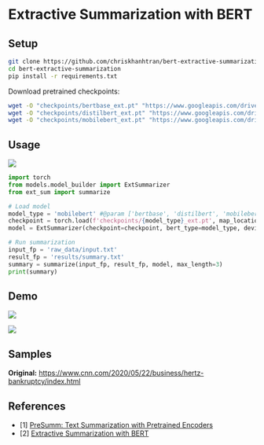 # Extractive Summarization with BERT

## Setup
```sh
git clone https://github.com/chriskhanhtran/bert-extractive-summarization.git
cd bert-extractive-summarization
pip install -r requirements.txt
```

Download pretrained checkpoints:

```sh
wget -O "checkpoints/bertbase_ext.pt" "https://www.googleapis.com/drive/v3/files/1t27zkFMUnuqRcsqf2fh8F1RwaqFoMw5e?alt=media&key=AIzaSyCmo6sAQ37OK8DK4wnT94PoLx5lx-7VTDE"
wget -O "checkpoints/distilbert_ext.pt" "https://www.googleapis.com/drive/v3/files/1WxU7cHECfYaU32oTM0JByTRGS5f6SYEF?alt=media&key=AIzaSyCmo6sAQ37OK8DK4wnT94PoLx5lx-7VTDE"
wget -O "checkpoints/mobilebert_ext.pt" "https://www.googleapis.com/drive/v3/files/1umMOXoueo38zID_AKFSIOGxG9XjS5hDC?alt=media&key=AIzaSyCmo6sAQ37OK8DK4wnT94PoLx5lx-7VTDE"
```

## Usage
[![](https://img.shields.io/badge/Colab-Run_in_Google_Colab-blue?logo=Google&logoColor=FDBA18)](https://colab.research.google.com/drive/1hwpYC-AU6C_nwuM_N5ynOShXIRGv-U51#scrollTo=KizhzOxVOjaN)
```python
import torch
from models.model_builder import ExtSummarizer
from ext_sum import summarize

# Load model
model_type = 'mobilebert' #@param ['bertbase', 'distilbert', 'mobilebert']
checkpoint = torch.load(f'checkpoints/{model_type}_ext.pt', map_location='cpu')
model = ExtSummarizer(checkpoint=checkpoint, bert_type=model_type, device='cpu')

# Run summarization
input_fp = 'raw_data/input.txt'
result_fp = 'results/summary.txt'
summary = summarize(input_fp, result_fp, model, max_length=3)
print(summary)
```

## Demo

[![](https://img.shields.io/badge/Heroku-Open_Web_App-blue?logo=Heroku)](https://extractive-summarization.herokuapp.com/)

![](https://github.com/chriskhanhtran/minimal-portfolio/blob/master/images/bertsum.gif?raw=true)

## Samples

**Original:** https://www.cnn.com/2020/05/22/business/hertz-bankruptcy/index.html

## References
- [1] [PreSumm:  Text Summarization with Pretrained Encoders](https://github.com/nlpyang/PreSumm)
- [2] [Extractive Summarization with BERT](https://github.com/chriskhanhtran/bert-extractive-summarization/)

